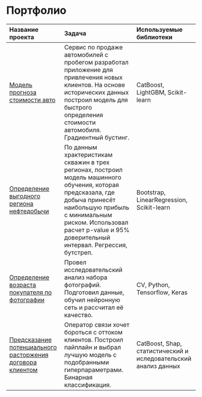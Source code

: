 # Портфолио

| Название проекта | Задача | Используемые библиотеки |
| :-------------------- | :--------------------- |:---------------------------|
|[Модель прогноза стоимости авто](https://github.com/Neobernis/Portfolio/tree/main/Autos) |Сервис по продаже автомобилей с пробегом  разработал приложение для привлечения новых клиентов. На основе исторических данных построил модель для быстрого определения стоимости автомобиля. Градиентный бустинг.|CatBoost, LightGBM, Scikit-learn|
|[Определение выгодного региона нефтедобычи](https://github.com/Neobernis/Portfolio/tree/main/GlavRosGosNeft) |По данным храктеристикам скважин в трех регионах, построил модель машинного обучения, которая предсказала, где добыча принесёт наибольшую прибыль с минимальным риском. Использовал расчет p-value и 95% доверительный интервал. Регрессия, бутстреп.|Bootstrap, LinearRegression, Scikit-learn|
|[Определение возраста покупателя по фотографии](https://github.com/Neobernis/Portfolio/blob/main/CV%20Bread%20%26%20Salt/README.md) |Провел исследовательский анализ набора фотографий. Подготовил данные, обучил нейронную сеть и рассчитал её качество. |CV, Python, Tensorflow, Keras|
|[Предсказание потенциального расторжения договора клиентом](https://github.com/Neobernis/Portfolio/tree/main/Telecom) |Оператор связи хочет бороться с оттоком клиентов. Построил пайплайн и выбрал лучшую модель с подобранными гиперпараметрами. Бинарная классификация. |CatBoost, Shap, статистический и иследовательский анализ данных|
